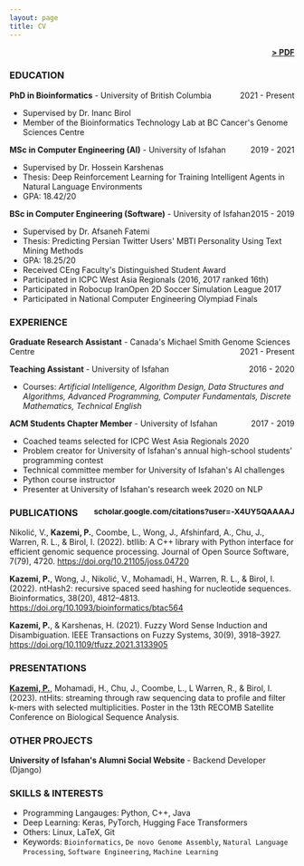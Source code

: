 ```yaml
---
layout: page
title: CV
---
```


<span style="float: right; "><a href="{{ '/assets/CV-ParhamKazemi.pdf' | prepend: site.baseurl }}"><strong>> PDF</strong></a> </span>
<br>

<div id="cv" markdown="1">

### EDUCATION

**PhD in Bioinformatics** - University of British Columbia <span style="float: right; ">2021 - Present</span>  
- Supervised by Dr. Inanc Birol
- Member of the Bioinformatics Technology Lab at BC Cancer's Genome Sciences Centre

**MSc in Computer Engineering (AI)** - University of Isfahan <span style="float: right; ">2019 - 2021</span>
- Supervised by Dr. Hossein Karshenas
- Thesis: Deep Reinforcement Learning for Training Intelligent Agents in Natural Language Environments 
- GPA: 18.42/20

**BSc in Computer Engineering (Software)** - University of Isfahan <span style="float: right; ">2015 - 2019</span>  
- Supervised by Dr. Afsaneh Fatemi
- Thesis: Predicting Persian Twitter Users' MBTI Personality Using Text Mining Methods
- GPA: 18.25/20
- Received CEng Faculty's Distinguished Student Award
- Participated in ICPC West Asia Regionals (2016, 2017 ranked 16th)
- Participated in Robocup IranOpen 2D Soccer Simulation League 2017
- Participated in National Computer Engineering Olympiad Finals

### EXPERIENCE

**Graduate Research Assistant** - Canada's Michael Smith Genome Sciences Centre <span style="float: right; ">2021 - Present</span>

**Teaching Assistant** - University of Isfahan <span style="float: right; ">2016 - 2020</span>
- Courses: *Artificial Intelligence, Algorithm Design, Data Structures and Algorithms, Advanced Programming, Computer Fundamentals, Discrete Mathematics, Technical English*

**ACM Students Chapter Member** - University of Isfahan <span style="float: right; ">2017 - 2019</span>
- Coached teams selected for ICPC West Asia Regionals 2020
- Problem creator for University of Isfahan's annual high-school students' programming contest
- Technical committee member for University of Isfahan's AI challenges
- Python course instructor
- Presenter at University of Isfahan's research week 2020 on NLP

### PUBLICATIONS <small style="float: right;">scholar.google.com/citations?user=-X4UY5QAAAAJ</small>

Nikolić, V., **Kazemi, P.**, Coombe, L., Wong, J., Afshinfard, A., Chu, J., Warren, R. L., & Birol, I. (2022). btllib: A C++ library with Python interface for efficient genomic sequence processing. Journal of Open Source Software, 7(79), 4720. https://doi.org/10.21105/joss.04720
<a target="_blank" href="https://joss.theoj.org/papers/10.21105/joss.04720">
<i class="fa fa-external-link-square"></i>
</a>
<a target="_blank" href="https://github.com/bcgsc/btllib">
<i class="fa fa-github-square"></i>
</a>

**Kazemi, P.**, Wong, J., Nikolić, V., Mohamadi, H., Warren, R. L., & Birol, I. (2022). ntHash2: recursive spaced seed hashing for nucleotide sequences. Bioinformatics, 38(20), 4812–4813. https://doi.org/10.1093/bioinformatics/btac564
<a target="_blank" href="https://academic.oup.com/bioinformatics/advance-article/doi/10.1093/bioinformatics/btac564/6674501">
<i class="fa fa-external-link-square"></i>
</a>
<a target="_blank" href="https://github.com/bcgsc/ntHash">
<i class="fa fa-github-square"></i>
</a>

**Kazemi, P.**, & Karshenas, H. (2021). Fuzzy Word Sense Induction and Disambiguation. IEEE Transactions on Fuzzy Systems, 30(9), 3918–3927. https://doi.org/10.1109/tfuzz.2021.3133905
<a target="_blank" href="https://ieeexplore.ieee.org/abstract/document/9645244">
<i class="fa fa-external-link-square"></i>
</a>

### PRESENTATIONS

**<ins>Kazemi, P.</ins>**, Mohamadi, H., Chu, J., Coombe, L., L Warren, R., & Birol, I. (2023). ntHits: streaming through raw sequencing data to profile and filter k-mers with selected multiplicities. Poster in the 13th RECOMB Satellite Conference on Biological Sequence Analysis.

### OTHER PROJECTS

**University of Isfahan's Alumni Social Website** - Backend Developer (Django)

### SKILLS & INTERESTS
- Programming Langauges: Python, C++, Java
- Deep Learning: Keras, PyTorch, Hugging Face Transformers
- Others: Linux, LaTeX, Git
- Keywords: `Bioinformatics`, `De novo Genome Assembly`, `Natural Language Processing`, `Software Engineering`, `Machine Learning`

</div>